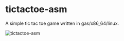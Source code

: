 # tictactoe-asm

A simple tic tac toe game written in gas/x86_64/linux.

![tictactoe-asm](https://user-images.githubusercontent.com/18300234/160759440-d662be60-8ae4-47c4-b087-9f6e38c955f3.png)
